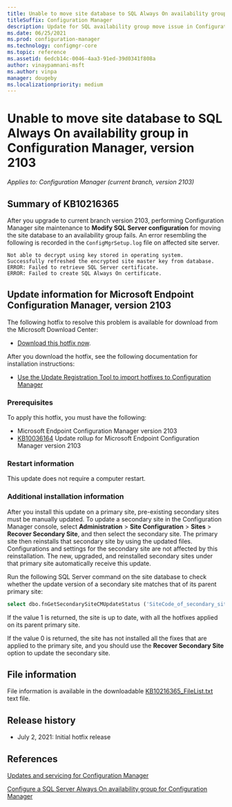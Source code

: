 ```yaml
---
title: Unable to move site database to SQL Always On availability group in Configuration Manager, version 2103
titleSuffix: Configuration Manager
description: Update for SQL availability group move issue in Configuration Manager 2103
ms.date: 06/25/2021
ms.prod: configuration-manager
ms.technology: configmgr-core
ms.topic: reference
ms.assetid: 6edcb14c-0046-4aa3-91ed-39d0341f808a
author: vinaypamnani-msft
ms.author: vinpa
manager: dougeby
ms.localizationpriority: medium
---
```


# Unable to move site database to SQL Always On availability group in Configuration Manager, version 2103

*Applies to: Configuration Manager (current branch, version 2103)*

## Summary of KB10216365

After you upgrade to current branch version 2103, performing Configuration Manager site maintenance to **Modify SQL Server configuration** for moving the site database to an availability group fails. An error resembling the following is recorded in the `ConfigMgrSetup.log` file on affected site server.

```text
Not able to decrypt using key stored in operating system.
Successfully refreshed the encrypted site master key from database.
ERROR: Failed to retrieve SQL Server certificate.
ERROR: Failed to create SQL Always On certificate.
```

## Update information for Microsoft Endpoint Configuration Manager, version 2103

The following hotfix to resolve this problem is available for download from the Microsoft Download Center:  

- [Download this hotfix now](https://download.microsoft.com/download/d/f/9/df977979-a7a1-4d72-bbb0-b1ca24801e2c/KB10216365/CM2103-KB10216365.ConfigMgr.Update.exe).

After you download the hotfix, see the following documentation for installation instructions:  

- [Use the Update Registration Tool to import hotfixes to Configuration Manager](../../core/servers/manage/use-the-update-registration-tool-to-import-hotfixes.md)

### Prerequisites

To apply this hotfix, you must have the following:

- Microsoft Endpoint Configuration Manager version 2103
- [KB10036164](./10036164.md) Update rollup for Microsoft Endpoint Configuration Manager version 2103

### Restart information

This update does not require a computer restart.

### Additional installation information

After you install this update on a primary site, pre-existing secondary sites must be manually updated. To update a secondary site in the Configuration Manager console, select **Administration** > **Site Configuration** > **Sites** >  **Recover Secondary Site**, and then select the secondary site. The primary site then reinstalls that secondary site by using the updated files. Configurations and settings for the secondary site are not affected by this reinstallation. The new, upgraded, and reinstalled secondary sites under that primary site automatically receive this update.

Run the following SQL Server command on the site database to check whether the update version of a secondary site matches that of its parent primary site:

```sql
select dbo.fnGetSecondarySiteCMUpdateStatus ('SiteCode_of_secondary_site')
```

If the value 1 is returned, the site is up to date, with all the hotfixes applied on its parent primary site.

If the value 0 is returned, the site has not installed all the fixes that are applied to the primary site, and you should use the **Recover Secondary Site** option to update the secondary site.

## File information

File information is available in the downloadable [KB10216365_FileList.txt](https://aka.ms/KB10216365_FileList) text file.

## Release history

- July 2, 2021: Initial hotfix release

## References

[Updates and servicing for Configuration Manager](../../core/servers/manage/updates.md)

[Configure a SQL Server Always On availability group for Configuration Manager](../../core/servers/deploy/configure/configure-aoag.md)